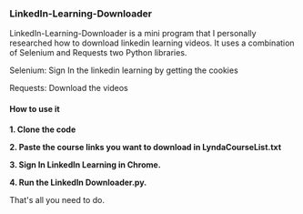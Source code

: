 ### LinkedIn-Learning-Downloader

LinkedIn-Learning-Downloader is a mini program that I personally researched how to download linkedin learning videos.
It uses a combination of Selenium and Requests two Python libraries.

Selenium: Sign In the linkedin learning by getting the cookies

Requests: Download the videos


#### How to use it

<b>1. Clone the code</b>

<b>2. Paste the course links you want to download in LyndaCourseList.txt</b>

<b>3. Sign In LinkedIn Learning in Chrome.</b>

<b>4. Run the LinkedIn Downloader.py.</b>

That's all you need to do.

